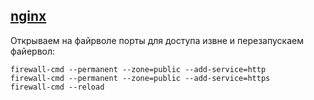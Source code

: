 ## [nginx ](https://nginx.org/ru/) 


Открываем на файрволе порты для доступа извне и перезапускаем файервол: 
~~~
firewall-cmd --permanent --zone=public --add-service=http
firewall-cmd --permanent --zone=public --add-service=https
firewall-cmd --reload
~~~

